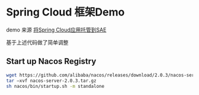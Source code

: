 # Spring Cloud 框架Demo
demo 来源 [将Spring Cloud应用托管到SAE](https://help.aliyun.com/document_detail/123013.html)

基于上述代码做了简单调整

## Start up Nacos Registry
```bash
wget https://github.com/alibaba/nacos/releases/download/2.0.3/nacos-server-2.0.3.tar.gz
tar –xvf nacos-server-2.0.3.tar.gz
sh nacos/bin/startup.sh -m standalone
```